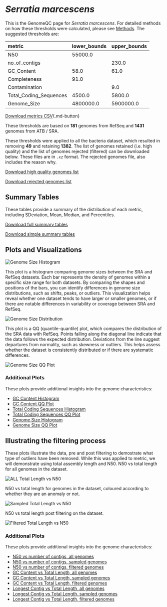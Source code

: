 # *Serratia marcescens*

This is the GenomeQC page for *Serratia marcescens*. For detailed methods on how these thresholds were calculated, please see [Methods](../../methods.md).
The suggested thresholds are: 

| metric                 | lower_bounds   | upper_bounds   |
|:-----------------------|:---------------|:---------------|
| N50                    | 55000.0        |                |
| no_of_contigs          |                | 230.0          |
| GC_Content             | 58.0           | 61.0           |
| Completeness           | 91.0           |                |
| Contamination          |                | 9.0            |
| Total_Coding_Sequences | 4500.0         | 5800.0         |
| Genome_Size            | 4800000.0      | 5900000.0      |

[Download metrics CSV](Serratia_marcescens_metrics.csv){.md-button}


These thresholds are based on **181** genomes from RefSeq and **1431** genomes from ATB / SRA.

These thresholds were applied to all the bacteria dataset, which resulted in removing **49** and retaining **1382**.
The list of genomes retained (i.e. high quality) and the list of genomes rejected (filtered) can be downloaded below. These files are in `.xz` format. The rejected genomes file, also includes the reason why.

[Download high quality genomes list](Serratia_marcescens_high_quality_genomes.csv.xz)


[Download rejected genomes list](Serratia_marcescens_filtered_out_genomes.csv.xz)



## Summary Tables
These tables provide a summary of the distribution of each metric, including SDeviation, Mean, Median, and Percentiles.

[Download full summary tables](summary.csv)

[Download simple summary tables](selected_summary.csv)

## Plots and Visualizations

![Genome Size Histogram](Genome_Size_refseq_histogram_kde.png)

This plot is a histogram comparing genome sizes between the SRA and RefSeq datasets. Each bar represents the density of genomes within a specific size range for both datasets. By comparing the shapes and positions of the bars, you can identify differences in genome size distributions, such as shifts, peaks, or outliers. This visualization helps reveal whether one dataset tends to have larger or smaller genomes, or if there are notable differences in variability or coverage between SRA and RefSeq.

![Genome Size Distribution](Genome_Size_refseq_histogram_kde.png)

This plot is a QQ (quantile-quantile) plot, which compares the distribution of the SRA data with RefSeq. Points falling along the diagonal line indicate that the data follows the expected distribution. Deviations from the line suggest departures from normality, such as skewness or outliers. This helps assess whether the dataset is consistently distributed or if there are systematic differences.

![Genome Size QQ Plot](Genome_Size_refseq_qqplot.png)

### Additional Plots

These plots provide additional insights into the genome characteristics:

- [GC Content Histogram](GC_Content_refseq_histogram_kde.png)
- [GC Content QQ Plot](GC_Content_refseq_qqplot.png)
- [Total Coding Sequences Histogram](Total_Coding_Sequences_refseq_histogram_kde.png)
- [Total Coding Sequences QQ Plot](Total_Coding_Sequences_refseq_qqplot.png)
- [Genome Size Histogram](Genome_Size_refseq_histogram_kde.png)
- [Genome Size QQ Plot](Genome_Size_refseq_qqplot.png)
## Illustrating the filtering process
These plots illustrate the data, pre and post filtering to demostrate what type of outliers have been removed. While this was applied to metric, we will demonstrate using total assembly length and N50.
N50 vs total length for all genomes in the dataset.

![ALL Total Length vs N50](Serratia_marcescens_all_total_length_N50.png)

N50 vs total length for genomes in the dataset, coloured according to whether they are an anomaly or not.

![Sampled Total Length vs N50](Serratia_marcescens_sample_total_length_N50.png)

N50 vs total length post filtering on the dataset.

![Filtered Total Length vs N50](Serratia_marcescens_filt_total_length_N50.png)

### Additional Plots

These plots provide additional insights into the genome characteristics:

- [N50 vs number of contigs, all genomes](Serratia_marcescens_all_N50_number.png)
- [N50 vs number of contigs, sampled genomes](Serratia_marcescens_sample_N50_number.png)
- [N50 vs number of contigs, filtered genomes](Serratia_marcescens_filt_N50_number.png)
- [GC Content vs Total Length, all genomes](Serratia_marcescens_all_total_length_GC_Content.png)
- [GC Content vs Total Length, sampled genomes](Serratia_marcescens_sample_total_length_GC_Content.png)
- [GC Content vs Total Length, filtered genomes](Serratia_marcescens_filt_total_length_GC_Content.png)
- [Longest Contig vs Total Length, all genomes](Serratia_marcescens_all_total_length_longest.png)
- [Longest Contig vs Total Length, sampled genomes](Serratia_marcescens_sample_total_length_longest.png)
- [Longest Contig vs Total Length, filtered genomes](Serratia_marcescens_filt_total_length_longest.png)
